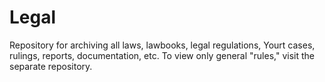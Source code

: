 # Legal
Repository for archiving all laws, lawbooks, legal regulations, Yourt cases, rulings, reports, documentation, etc. To view only general "rules," visit the separate repository.

